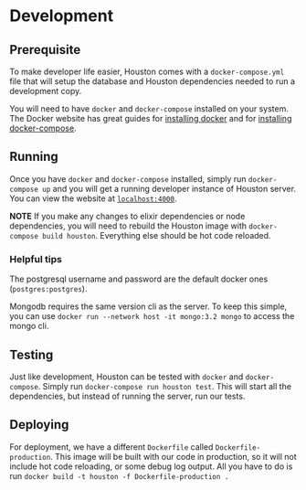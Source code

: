 # Development

## Prerequisite

To make developer life easier, Houston comes with a `docker-compose.yml` file
that will setup the database and Houston dependencies needed to run a
development copy.

You will need to have `docker` and `docker-compose` installed on your
system. The Docker website has great guides for
[installing docker](https://docs.docker.com/install/linux/docker-ce/ubuntu/#install-docker-ce)
and for [installing docker-compose](https://docs.docker.com/compose/install/).

## Running

Once you have `docker` and `docker-compose` installed, simply run
`docker-compose up` and you will get a running developer instance of Houston
server. You can view the website at [`localhost:4000`](http://localhost:4000).

**NOTE** If you make any changes to elixir dependencies or node dependencies,
you will need to rebuild the Houston image with `docker-compose build houston`.
Everything else should be hot code reloaded.

### Helpful tips

The postgresql username and password are the default docker ones
(`postgres:postgres`).

Mongodb requires the same version cli as the server. To keep this simple, you
can use `docker run --network host -it mongo:3.2 mongo` to access the mongo cli.

## Testing

Just like development, Houston can be tested with `docker` and `docker-compose`.
Simply run `docker-compose run houston test`. This will start all the
dependencies, but instead of running the server, run our tests.

## Deploying

For deployment, we have a different `Dockerfile` called `Dockerfile-production`.
This image will be built with our code in production, so it will not include
hot code reloading, or some debug log output. All you have to do is run
`docker build -t houston -f Dockerfile-production .`

